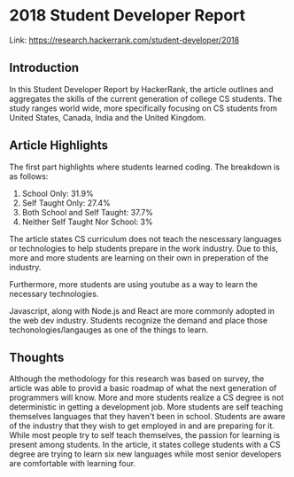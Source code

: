 # 2018 Student Developer Report

Link: https://research.hackerrank.com/student-developer/2018
	
## Introduction

In this Student Developer Report by HackerRank, the article outlines and aggregates the skills of the current generation of college CS students. The study ranges world wide, more specifically focusing on CS students from United States, Canada, India and the United Kingdom.

## Article Highlights

The first part highlights where students learned coding. The breakdown is as follows:
1. School Only: 31.9%
2. Self Taught Only: 27.4%
3. Both School and Self Taught: 37.7%
4. Neither Self Taught Nor School: 3%

The article states CS curriculum does not teach the nescessary languages or technologies to help students prepare in the work industry. Due to this, more and more students are learning on their own in preperation of the industry.

Furthermore, more students are using youtube as a way to learn the necessary technologies. 

Javascript, along with Node.js and React are more commonly adopted in the web dev industry. Students recognize the demand and place those techonologies/langauges as one of the things to learn. 

## Thoughts

Although the methodology for this research was based on survey, the article was able to provid a basic roadmap of what the next generation of programmers will know. More and more students realize a CS degree is not deterministic in getting a development job. More students are self teaching themselves languages that they haven't been in school. Students are aware of the industry that they wish to get employed in and are preparing for it. While most people try to self teach themselves, the passion for learning is present among students. In the article, it states college students with a CS degree are trying to learn six new languages while most senior developers are comfortable with learning four. 

